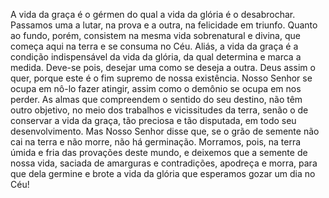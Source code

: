 A vida da graça é o gérmen do qual a vida da glória é o desabrochar. Passamos uma a lutar, na prova e a outra, na felicidade em triunfo. Quanto ao fundo, porém, consistem na mesma vida sobrenatural e divina, que começa aqui na terra e se consuma no Céu. Aliás, a vida da graça é a condição indispensável da vida da glória, da qual determina e marca a medida. Deve-se pois, desejar uma como se deseja a outra. Deus assim o quer, porque este é o fim supremo de nossa existência. Nosso Senhor se ocupa em nô-lo fazer atingir, assim como o demônio se ocupa em nos perder. As almas que compreendem o sentido do seu destino, não têm outro objetivo, no meio dos trabalhos e vicissitudes da terra, senão o de conservar a vida da graça, tão preciosa e tão disputada, em todo seu desenvolvimento. Mas Nosso Senhor disse que, se o grão de semente não cai na terra e não morre, não há germinação. Morramos, pois, na terra úmida e fria das provações deste mundo, e deixemos que a semente de nossa vida, saciada de amarguras e contradições, apodreça e morra, para que dela germine e brote a vida da glória que esperamos gozar um dia no Céu!